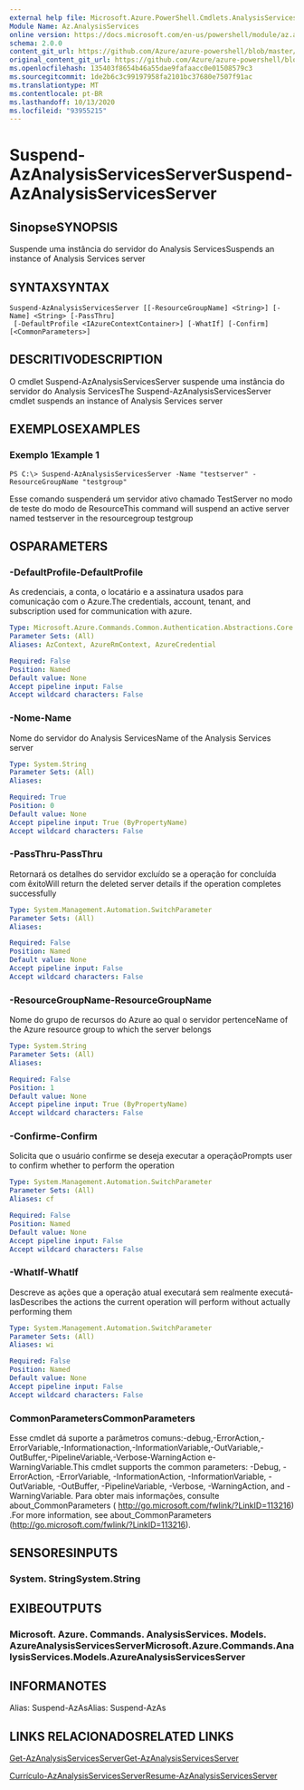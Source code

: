 ```yaml
---
external help file: Microsoft.Azure.PowerShell.Cmdlets.AnalysisServices.dll-Help.xml
Module Name: Az.AnalysisServices
online version: https://docs.microsoft.com/en-us/powershell/module/az.analysisservices/suspend-azanalysisservicesserver
schema: 2.0.0
content_git_url: https://github.com/Azure/azure-powershell/blob/master/src/AnalysisServices/AnalysisServices/help/Suspend-AzAnalysisServicesServer.md
original_content_git_url: https://github.com/Azure/azure-powershell/blob/master/src/AnalysisServices/AnalysisServices/help/Suspend-AzAnalysisServicesServer.md
ms.openlocfilehash: 135403f8654b46a55dae9fafaacc0e01508579c3
ms.sourcegitcommit: 1de2b6c3c99197958fa2101bc37680e7507f91ac
ms.translationtype: MT
ms.contentlocale: pt-BR
ms.lasthandoff: 10/13/2020
ms.locfileid: "93955215"
---
```

# <span data-ttu-id="64985-101">Suspend-AzAnalysisServicesServer</span><span class="sxs-lookup"><span data-stu-id="64985-101">Suspend-AzAnalysisServicesServer</span></span>

## <span data-ttu-id="64985-102">Sinopse</span><span class="sxs-lookup"><span data-stu-id="64985-102">SYNOPSIS</span></span>
<span data-ttu-id="64985-103">Suspende uma instância do servidor do Analysis Services</span><span class="sxs-lookup"><span data-stu-id="64985-103">Suspends an instance of Analysis Services server</span></span>

## <span data-ttu-id="64985-104">SYNTAX</span><span class="sxs-lookup"><span data-stu-id="64985-104">SYNTAX</span></span>

```
Suspend-AzAnalysisServicesServer [[-ResourceGroupName] <String>] [-Name] <String> [-PassThru]
 [-DefaultProfile <IAzureContextContainer>] [-WhatIf] [-Confirm] [<CommonParameters>]
```

## <span data-ttu-id="64985-105">DESCRITIVO</span><span class="sxs-lookup"><span data-stu-id="64985-105">DESCRIPTION</span></span>
<span data-ttu-id="64985-106">O cmdlet Suspend-AzAnalysisServicesServer suspende uma instância do servidor do Analysis Services</span><span class="sxs-lookup"><span data-stu-id="64985-106">The Suspend-AzAnalysisServicesServer cmdlet suspends an instance of Analysis Services server</span></span>

## <span data-ttu-id="64985-107">EXEMPLOS</span><span class="sxs-lookup"><span data-stu-id="64985-107">EXAMPLES</span></span>

### <span data-ttu-id="64985-108">Exemplo 1</span><span class="sxs-lookup"><span data-stu-id="64985-108">Example 1</span></span>
```
PS C:\> Suspend-AzAnalysisServicesServer -Name "testserver" -ResourceGroupName "testgroup"
```

<span data-ttu-id="64985-109">Esse comando suspenderá um servidor ativo chamado TestServer no modo de teste do modo de Resource</span><span class="sxs-lookup"><span data-stu-id="64985-109">This command will suspend an active server named testserver in the resourcegroup testgroup</span></span>

## <span data-ttu-id="64985-110">OS</span><span class="sxs-lookup"><span data-stu-id="64985-110">PARAMETERS</span></span>

### <span data-ttu-id="64985-111">-DefaultProfile</span><span class="sxs-lookup"><span data-stu-id="64985-111">-DefaultProfile</span></span>
<span data-ttu-id="64985-112">As credenciais, a conta, o locatário e a assinatura usados para comunicação com o Azure.</span><span class="sxs-lookup"><span data-stu-id="64985-112">The credentials, account, tenant, and subscription used for communication with azure.</span></span>

```yaml
Type: Microsoft.Azure.Commands.Common.Authentication.Abstractions.Core.IAzureContextContainer
Parameter Sets: (All)
Aliases: AzContext, AzureRmContext, AzureCredential

Required: False
Position: Named
Default value: None
Accept pipeline input: False
Accept wildcard characters: False
```

### <span data-ttu-id="64985-113">-Nome</span><span class="sxs-lookup"><span data-stu-id="64985-113">-Name</span></span>
<span data-ttu-id="64985-114">Nome do servidor do Analysis Services</span><span class="sxs-lookup"><span data-stu-id="64985-114">Name of the Analysis Services server</span></span>

```yaml
Type: System.String
Parameter Sets: (All)
Aliases:

Required: True
Position: 0
Default value: None
Accept pipeline input: True (ByPropertyName)
Accept wildcard characters: False
```

### <span data-ttu-id="64985-115">-PassThru</span><span class="sxs-lookup"><span data-stu-id="64985-115">-PassThru</span></span>
<span data-ttu-id="64985-116">Retornará os detalhes do servidor excluído se a operação for concluída com êxito</span><span class="sxs-lookup"><span data-stu-id="64985-116">Will return the deleted server details if the operation completes successfully</span></span>

```yaml
Type: System.Management.Automation.SwitchParameter
Parameter Sets: (All)
Aliases:

Required: False
Position: Named
Default value: None
Accept pipeline input: False
Accept wildcard characters: False
```

### <span data-ttu-id="64985-117">-ResourceGroupName</span><span class="sxs-lookup"><span data-stu-id="64985-117">-ResourceGroupName</span></span>
<span data-ttu-id="64985-118">Nome do grupo de recursos do Azure ao qual o servidor pertence</span><span class="sxs-lookup"><span data-stu-id="64985-118">Name of the Azure resource group to which the server belongs</span></span>

```yaml
Type: System.String
Parameter Sets: (All)
Aliases:

Required: False
Position: 1
Default value: None
Accept pipeline input: True (ByPropertyName)
Accept wildcard characters: False
```

### <span data-ttu-id="64985-119">-Confirme</span><span class="sxs-lookup"><span data-stu-id="64985-119">-Confirm</span></span>
<span data-ttu-id="64985-120">Solicita que o usuário confirme se deseja executar a operação</span><span class="sxs-lookup"><span data-stu-id="64985-120">Prompts user to confirm whether to perform the operation</span></span>

```yaml
Type: System.Management.Automation.SwitchParameter
Parameter Sets: (All)
Aliases: cf

Required: False
Position: Named
Default value: None
Accept pipeline input: False
Accept wildcard characters: False
```

### <span data-ttu-id="64985-121">-WhatIf</span><span class="sxs-lookup"><span data-stu-id="64985-121">-WhatIf</span></span>
<span data-ttu-id="64985-122">Descreve as ações que a operação atual executará sem realmente executá-las</span><span class="sxs-lookup"><span data-stu-id="64985-122">Describes the actions the current operation will perform without actually performing them</span></span>

```yaml
Type: System.Management.Automation.SwitchParameter
Parameter Sets: (All)
Aliases: wi

Required: False
Position: Named
Default value: None
Accept pipeline input: False
Accept wildcard characters: False
```

### <span data-ttu-id="64985-123">CommonParameters</span><span class="sxs-lookup"><span data-stu-id="64985-123">CommonParameters</span></span>
<span data-ttu-id="64985-124">Esse cmdlet dá suporte a parâmetros comuns:-debug,-ErrorAction,-ErrorVariable,-Informationaction,-InformationVariable,-OutVariable,-OutBuffer,-PipelineVariable,-Verbose-WarningAction e-WarningVariable.</span><span class="sxs-lookup"><span data-stu-id="64985-124">This cmdlet supports the common parameters: -Debug, -ErrorAction, -ErrorVariable, -InformationAction, -InformationVariable, -OutVariable, -OutBuffer, -PipelineVariable, -Verbose, -WarningAction, and -WarningVariable.</span></span> <span data-ttu-id="64985-125">Para obter mais informações, consulte about_CommonParameters ( http://go.microsoft.com/fwlink/?LinkID=113216) .</span><span class="sxs-lookup"><span data-stu-id="64985-125">For more information, see about_CommonParameters (http://go.microsoft.com/fwlink/?LinkID=113216).</span></span>

## <span data-ttu-id="64985-126">SENSORES</span><span class="sxs-lookup"><span data-stu-id="64985-126">INPUTS</span></span>

### <span data-ttu-id="64985-127">System. String</span><span class="sxs-lookup"><span data-stu-id="64985-127">System.String</span></span>

## <span data-ttu-id="64985-128">EXIBE</span><span class="sxs-lookup"><span data-stu-id="64985-128">OUTPUTS</span></span>

### <span data-ttu-id="64985-129">Microsoft. Azure. Commands. AnalysisServices. Models. AzureAnalysisServicesServer</span><span class="sxs-lookup"><span data-stu-id="64985-129">Microsoft.Azure.Commands.AnalysisServices.Models.AzureAnalysisServicesServer</span></span>

## <span data-ttu-id="64985-130">INFORMA</span><span class="sxs-lookup"><span data-stu-id="64985-130">NOTES</span></span>
<span data-ttu-id="64985-131">Alias: Suspend-AzAs</span><span class="sxs-lookup"><span data-stu-id="64985-131">Alias: Suspend-AzAs</span></span>

## <span data-ttu-id="64985-132">LINKS RELACIONADOS</span><span class="sxs-lookup"><span data-stu-id="64985-132">RELATED LINKS</span></span>

[<span data-ttu-id="64985-133">Get-AzAnalysisServicesServer</span><span class="sxs-lookup"><span data-stu-id="64985-133">Get-AzAnalysisServicesServer</span></span>](./Get-AzAnalysisServicesServer.md)

[<span data-ttu-id="64985-134">Currículo-AzAnalysisServicesServer</span><span class="sxs-lookup"><span data-stu-id="64985-134">Resume-AzAnalysisServicesServer</span></span>](./Resume-AzAnalysisServicesServer.md)

